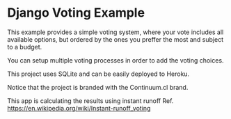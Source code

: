 # Django Voting Example
This example provides a simple voting system, where your vote includes all available options, but ordered by the ones you preffer the most and subject to a budget.

You can setup multiple voting processes in order to add the voting choices.

This project uses SQLite and can be easily deployed to Heroku.

Notice that the project is branded with the Continuum.cl brand.


This app is calculating the results using instant runoff
Ref. https://en.wikipedia.org/wiki/Instant-runoff_voting
